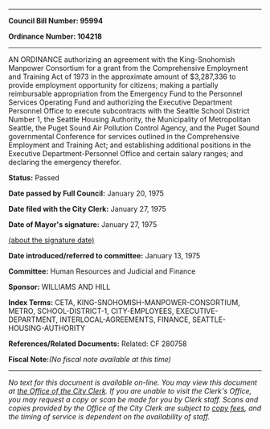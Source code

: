 

********

**Council Bill Number: 95994**
   
**Ordinance Number: 104218**
********

 AN ORDINANCE authorizing an agreement with the King-Snohomish Manpower Consortium for a grant from the Comprehensive Employment and Training Act of 1973 in the approximate amount of $3,287,336 to provide employment opportunity for citizens; making a partially reimbursable appropriation from the Emergency Fund to the Personnel Services Operating Fund and authorizing the Executive Department Personnel Office to execute subcontracts with the Seattle School District Number 1, the Seattle Housing Authority, the Municipality of Metropolitan Seattle, the Puget Sound Air Pollution Control Agency, and the Puget Sound governmental Conference for services outlined in the Comprehensive Employment and Training Act; and establishing additional positions in the Executive Department-Personnel Office and certain salary ranges; and declaring the emergency therefor.

**Status:** Passed
   
**Date passed by Full Council:** January 20, 1975
   
**Date filed with the City Clerk:** January 27, 1975
   
**Date of Mayor's signature:** January 27, 1975
   
[(about the signature date)](/~public/approvaldate.htm)
   
   
   
**Date introduced/referred to committee:** January 13, 1975
   
**Committee:** Human Resources and Judicial and Finance
   
**Sponsor:** WILLIAMS AND HILL
   
   
**Index Terms:** CETA, KING-SNOHOMISH-MANPOWER-CONSORTIUM, METRO, SCHOOL-DISTRICT-1, CITY-EMPLOYEES, EXECUTIVE-DEPARTMENT, INTERLOCAL-AGREEMENTS, FINANCE, SEATTLE-HOUSING-AUTHORITY

**References/Related Documents:** Related: CF 280758

**Fiscal Note:**_(No fiscal note available at this time)_
********

_No text for this document is available on-line. You may view this document at [the Office of the City Clerk](http://www.seattle.gov/leg/clerk/contactUs.htm). If you are unable to visit the Clerk's Office, you may request a copy or scan be made for you by Clerk staff. Scans and copies provided by the Office of the City Clerk are subject to [copy fees](http://clerk.seattle.gov/~public/clerkfees.htm), and the timing of service is dependent on the availability of staff._

